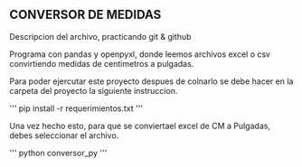 ## CONVERSOR DE MEDIDAS
Descripcion del archivo, practicando git & github

Programa con pandas y openpyxl, donde leemos archivos excel o csv convirtiendo medidas de centimetros a pulgadas.

Para poder ejercutar este proyecto despues de colnarlo se debe hacer en la carpeta del proyecto la siguiente instruccion.

'''
pip install -r requerimientos.txt
'''

Una vez hecho esto, para que se conviertael excel de CM  a Pulgadas, debes seleccionar el archivo.

'''
python conversor_py
'''


